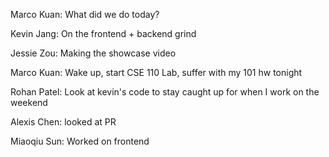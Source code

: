 Marco Kuan: What did we do today?

Kevin Jang: On the frontend + backend grind

Jessie Zou: Making the showcase video

Marco Kuan: Wake up, start CSE 110 Lab, suffer with my 101 hw tonight

Rohan Patel: Look at kevin's code to stay caught up for when I work on the weekend

Alexis Chen: looked at PR

Miaoqiu Sun: Worked on frontend
